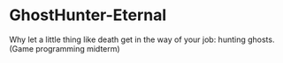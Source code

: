 # GhostHunter-Eternal
Why let a little thing like death get in the way of your job: hunting ghosts. (Game programming midterm)
